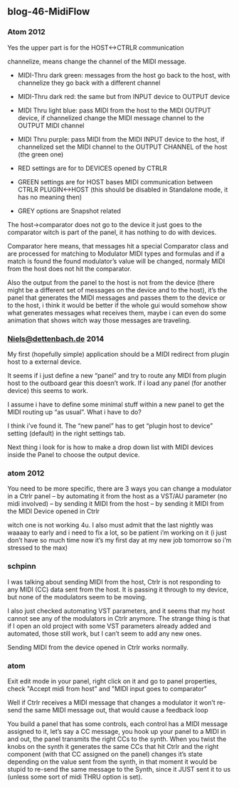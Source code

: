 ## blog-46-MidiFlow
### Atom 2012

Yes the upper part is for the HOST<->CTRLR communication

channelize, means change the channel of the MIDI message.
- MIDI-Thru dark green: messages from the host go back to the host, with channelize they go back with a different channel
- MIDI-Thru dark red: the same but from INPUT device to OUTPUT device
- MIDI Thru light blue: pass MIDI from the host to the MIDI OUTPUT device, if channelized change the MIDI message channel to the OUTPUT MIDI channel
- MIDI Thru purple: pass MIDI from the MIDI INPUT device to the host, if channelized set the MIDI channel to the OUTPUT CHANNEL of the host (the green one)


- RED settings are for to DEVICES opened by CTRLR
- GREEN settings are for HOST bases MIDI communication between CTRLR PLUGIN<->HOST (this should be disabled in Standalone mode, it has no meaning then)
- GREY options are Snapshot related


The host->comparator does not go to the device it just goes to the comparator witch is part of the panel, it has nothing to do with devices.

Comparator here means, that messages hit a special Comparator class and are processed for matching to Modulator MIDI types and formulas and if a match is found the found modulator’s value will be changed, normaly MIDI from the host does not hit the comparator.

Also the output from the panel to the host is not from the device (there might be a different set of messages on the device and to the host), it’s the panel that generates the MIDI messages and passes them to the device or to the host, i think it would be better if the whole gui would somehow show what generates messages what receives them, maybe i can even do some animation that shows witch way those messages are traveling.


### Niels@dettenbach.de 2014

My first (hopefully simple) application should be a MIDI redirect from plugin host to a external device.

It seems if i just define a new “panel” and try to route any MIDI from plugin host to the outboard gear this doesn’t work. If i load any panel (for another device) this seems to work.

I assume i have to define some minimal stuff within a new panel to get the MIDI routing up “as usual”. What i have to do?

I think i’ve found it. The “new panel” has to get “plugin host to device” setting (default) in the right settings tab.

Next thing i look for is how to make a drop down list with MIDI devices inside the Panel to choose the output device.


### atom 2012



You need to be more specific, there are 3 ways you can change a modulator in a Ctrlr panel
– by automating it from the host as a VST/AU parameter (no midi involved)
– by sending it MIDI from the host
– by sending it MIDI from the MIDI Device opened in Ctrlr

witch one is not working 4u. I also must admit that the last nightly was waaaay to early and i need to fix a lot, so be patient i’m working on it (i just don’t have so much time now it’s my first day at my new job tomorrow so i’m stressed to the max)

### schpinn

 I was talking about sending MIDI from the host, Ctrlr is not responding to any MIDI (CC) data sent from the host. It is passing it through to my device, but none of the modulators seem to be moving.

I also just checked automating VST parameters, and it seems that my host cannot see any of the modulators in Ctrlr anymore. The strange thing is that if I open an old project with some VST parameters already added and automated, those still work, but I can’t seem to add any new ones.

Sending MIDI from the device opened in Ctrlr works normally.


### atom

Exit edit mode in your panel, right click on it and go to panel properties, check "Accept midi from host" and "MIDI input goes to comparator"


Well if Ctrlr receives a MIDI message that changes a modulator it won’t re-send the same MIDI message out, that would cause a feedback loop

You build a panel that has some controls, each control has a MIDI message assigned to it, let’s say a CC message, you hook up your panel to a MIDI in and out, the panel transmits the right CCs to the synth. When you twist the knobs on the synth it generates the same CCs that hit Ctrlr and the right component (with that CC assigned on the panel) changes it’s state depending on the value sent from the synth, in that moment it would be stupid to re-send the same message to the Synth, since it JUST sent it to us (unless some sort of midi THRU option is set).
